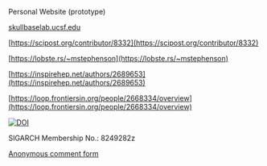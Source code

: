 Personal Website (prototype)

[skullbaselab.ucsf.edu](https://web.archive.org/web/20180809032440/http://skullbaselab.ucsf.edu/)

[https://scipost.org/contributor/8332](https://scipost.org/contributor/8332)

[https://lobste.rs/~mstephenson](https://lobste.rs/~mstephenson)

[https://inspirehep.net/authors/2689653](https://inspirehep.net/authors/2689653)

[https://loop.frontiersin.org/people/2668334/overview](https://loop.frontiersin.org/people/2668334/overview)

<a href="https://doi.org/10.5281/zenodo.14920893"><img src="https://zenodo.org/badge/938472045.svg" alt="DOI"></a>

SIGARCH Membership No.: 8249282z

















[Anonymous comment form](https://docs.google.com/forms/d/1HpgeVt8faZsA6nYU5rsFm5Ai6u46-Q0By9sZdZeXWrI/viewform?edit_requested=true)
